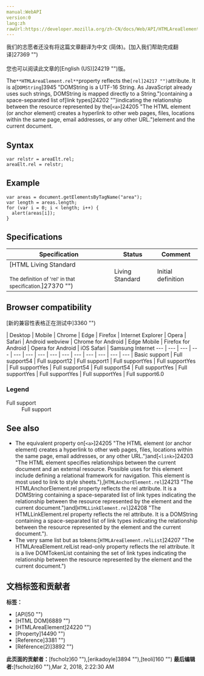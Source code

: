 ```yaml
---
manual:WebAPI
version:0
lang:zh
rawUrl:https://developer.mozilla.org/zh-CN/docs/Web/API/HTMLAreaElement/rel
---
```




<bdi>我们的志愿者还没有将这篇文章翻译为<bdi>中文 (简体)</bdi>。[加入我们帮助完成翻译]27369 "")<br></br>您也可以阅读此文章的[English (US)]24219 "")版。</bdi>






The`**HTMLAreaElement.rel**`property reflects the`[rel]24217 "")`attribute. It is a[`DOMString`]3945 "DOMString is a UTF-16 String. As JavaScript already uses such strings, DOMString is mapped directly to a String.")containing a space-separated list of[link types]24202 "")indicating the relationship between the resource represented by the[`<a>`]24205 "The HTML <a> element (or anchor element) creates a hyperlink to other web pages, files, locations within the same page, email addresses, or any other URL.")element and the current document.


## Syntax<a name="Syntax"></a>

```
var relstr = areaElt.rel;
areaElt.rel = relstr;

```

## Example<a name="Specifications"></a>

```
var areas = document.getElementsByTagName("area");
var length = areas.length;
for (var i = 0; i < length; i++) {
  alert(areas[i]);
}
```

## Specifications<a name="Specifications"></a>

Specification | Status | Comment 
 ---  |  ---  |  ---  | 
[HTML Living Standard<br></br><small>The definition of &#39;rel&#39; in that specification.</small>]27370 "") | Living Standard | Initial definition 


## Browser compatibility<a name="Browser_compatibility"></a>
[新的兼容性表格正在测试中<i></i>]3360 "")

 | <abbr>Desktop<i></i></abbr> | <abbr>Mobile<i></i></abbr> 
 | <abbr>Chrome<i></i></abbr> | <abbr>Edge<i></i></abbr> | <abbr>Firefox<i></i></abbr> | <abbr>Internet Explorer<i></i></abbr> | <abbr>Opera<i></i></abbr> | <abbr>Safari<i></i></abbr> | <abbr>Android webview<i></i></abbr> | <abbr>Chrome for Android<i></i></abbr> | <abbr>Edge Mobile<i></i></abbr> | <abbr>Firefox for Android<i></i></abbr> | <abbr>Opera for Android<i></i></abbr> | <abbr>iOS Safari<i></i></abbr> | <abbr>Samsung Internet<i></i></abbr> 
 ---  |  ---  |  ---  |  ---  |  ---  |  ---  |  ---  |  ---  |  ---  |  ---  |  ---  |  ---  |  ---  |  ---  | 
Basic support | <abbr>Full support</abbr>54 | <abbr>Full support</abbr>12 | <abbr>Full support</abbr>1 | <abbr>Full support</abbr>Yes | <abbr>Full support</abbr>Yes | <abbr>Full support</abbr>Yes | <abbr>Full support</abbr>54 | <abbr>Full support</abbr>54 | <abbr>Full support</abbr>Yes | <abbr>Full support</abbr>Yes | <abbr>Full support</abbr>Yes | <abbr>Full support</abbr>Yes | <abbr>Full support</abbr>6.0 


### Legend<a name="Legend"></a>
<dl><dt id=''><abbr>Full support</abbr></dt><dd>Full support</dd></dl>


## See also<a name="See_also"></a>

* The equivalent property on[`<a>`]24205 "The HTML <a> element (or anchor element) creates a hyperlink to other web pages, files, locations within the same page, email addresses, or any other URL.")and[`<link>`]24203 "The HTML <link> element specifies relationships between the current document and an external resource. Possible uses for this element include defining a relational framework for navigation. This element is most used to link to style sheets."),[`HTMLAnchorElement.rel`]24213 "The HTMLAnchorElement.rel property reflects the rel attribute. It is a DOMString containing a space-separated list of link types indicating the relationship between the resource represented by the <a> element and the current document.")and[`HTMLLinkElement.rel`]24208 "The HTMLLinkElement.rel property reflects the rel attribute. It is a DOMString containing a space-separated list of link types indicating the relationship between the resource represented by the <link> element and the current document.").
* The very same list but as tokens:[`HTMLAreaElement.relList`]24207 "The HTMLAreaElement.relList read-only property reflects the rel attribute. It is a live DOMTokenList containing the set of link types indicating the relationship between the resource represented by the <area> element and the current document.")



## 文档标签和贡献者
**标签：**
* [API]50 "")
* [HTML DOM]6889 "")
* [HTMLAreaElement]24220 "")
* [Property]14490 "")
* [Reference]3381 "")
* [Référence(2)]3892 "")

**此页面的贡献者：**[fscholz]60 ""),[erikadoyle]3894 ""),[teoli]160 "")
**最后编辑者:**[fscholz]60 ""),<time>Mar 2, 2018, 2:22:30 AM</time>


